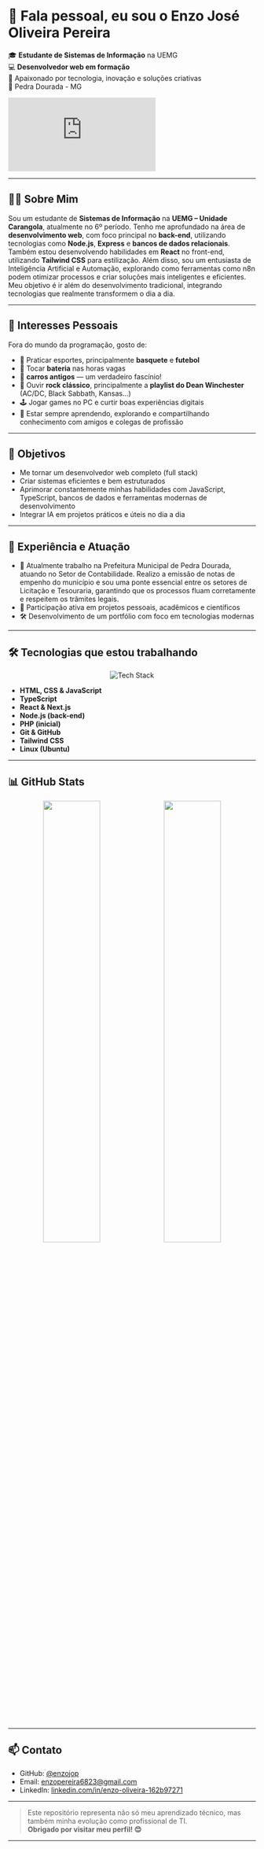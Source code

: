 # 👋 Fala pessoal, eu sou o Enzo José Oliveira Pereira

🎓 **Estudante de Sistemas de Informação** na UEMG  
💻 **Desenvolvedor web em formação**   
🚀 Apaixonado por tecnologia, inovação e soluções criativas  
📍 Pedra Dourada - MG

[![Typing SVG](https://readme-typing-svg.demolab.com?font=Fira+Code&pause=1000&center=false&vCenter=true&width=435&lines=Desenvolvedor+Web+em+Formação;Apaixonado+por+tecnologia;Focado+em+back-end+com+Node.js)](https://git.io/typing-svg)

---

## 🧑‍💻 Sobre Mim

Sou um estudante de **Sistemas de Informação** na **UEMG – Unidade Carangola**, atualmente no 6º período. Tenho me aprofundado na área de **desenvolvimento web**, com foco principal no **back-end**, utilizando tecnologias como **Node.js**, **Express** e **bancos de dados relacionais**. Também estou desenvolvendo habilidades em **React** no front-end, utilizando **Tailwind CSS** para estilização.
Além disso, sou um entusiasta de Inteligência Artificial e Automação, explorando como ferramentas como n8n podem otimizar processos e criar soluções mais inteligentes e eficientes. Meu objetivo é ir além do desenvolvimento tradicional, integrando tecnologias que realmente transformem o dia a dia.

---

## 🧩 Interesses Pessoais

Fora do mundo da programação, gosto de:

- 🏀 Praticar esportes, principalmente **basquete** e **futebol**
- 🥁 Tocar **bateria** nas horas vagas
- 🚗 **carros antigos** — um verdadeiro fascínio!
- 🎸 Ouvir **rock clássico**, principalmente a **playlist do Dean Winchester** (AC/DC, Black Sabbath, Kansas...)
- 🕹️ Jogar games no PC e curtir boas experiências digitais
- 🤝 Estar sempre aprendendo, explorando e compartilhando conhecimento com amigos e colegas de profissão

---

## 🎯 Objetivos

- Me tornar um desenvolvedor web completo (full stack)
- Criar sistemas eficientes e bem estruturados
- Aprimorar constantemente minhas habilidades com JavaScript, TypeScript, bancos de dados e ferramentas modernas de desenvolvimento
- Integrar IA em projetos práticos e úteis no dia a dia

---

## 🎒 Experiência e Atuação

- 💼 Atualmente trabalho na Prefeitura Municipal de Pedra Dourada, atuando no Setor de Contabilidade. Realizo a emissão de notas de empenho do município e sou uma ponte essencial entre os setores de Licitação e Tesouraria, garantindo que os processos fluam corretamente e respeitem os trâmites legais.
- 🧠 Participação ativa em projetos pessoais, acadêmicos e científicos
- 🛠️ Desenvolvimento de um portfólio com foco em tecnologias modernas

---

## 🛠️ Tecnologias que estou trabalhando

<div align="center">
  <img src="https://skillicons.dev/icons?i=html,css,js,ts,react,nextjs,nodejs,php,git,github,tailwind,linux" alt="Tech Stack" />
</div>

- **HTML, CSS & JavaScript**
- **TypeScript**
- **React & Next.js**
- **Node.js (back-end)**
- **PHP (inicial)**
- **Git & GitHub**
- **Tailwind CSS**
- **Linux (Ubuntu)**

---


## 📊 GitHub Stats

<div align="center">
  <img src="https://github-readme-stats.vercel.app/api?username=enzojop&show_icons=true&theme=react&hide_border=true" width="48%" />
  <img src="https://github-readme-stats.vercel.app/api/top-langs/?username=enzojop&layout=compact&theme=react&hide_border=true" width="48%" />
</div>

---

## 📫 Contato

- GitHub: [@enzojop](https://github.com/enzojop)
- Email: [enzopereira6823@gmail.com](mailto:enzopereira6823@gmail.com)
- LinkedIn: [linkedin.com/in/enzo-oliveira-162b97271](https://www.linkedin.com/in/enzo-oliveira-162b97271)

---

> Este repositório representa não só meu aprendizado técnico, mas também minha evolução como profissional de TI.  
> **Obrigado por visitar meu perfil! 😊**

---

<!--
✨ IDEIAS PARA ADICIONAR NO FUTURO:

- Certificações com badges do Credly
- Blog técnico com Dev.to ou Medium integrado
- Painel com streak de commits (via GitHub Readme Streak Stats)
- Seção de “Conquistas Pessoais” com contribuições abertas
-->
